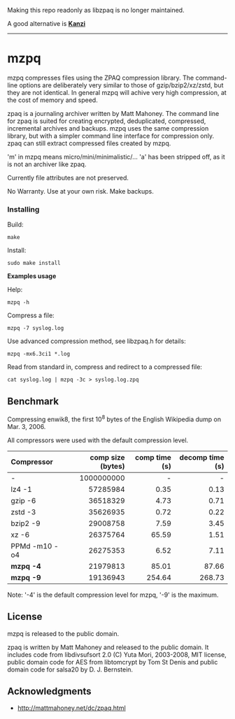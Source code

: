 Making this repo readonly as libzpaq is no longer maintained.

A good alternative is **[Kanzi](https://github.com/flanglet/kanzi-cpp)**

---

# mzpq

mzpq compresses files using the ZPAQ compression library. The  command-line options are deliberately very similar to those of gzip/bzip2/xz/zstd, but they are not identical. In general mzpq will achive very high compression, at the cost of memory and speed.

zpaq is a journaling archiver written by Matt Mahoney. The command line for zpaq is suited for creating encrypted, deduplicated, compressed, incremental archives and backups. mzpq uses the same compression library, but with a simpler command line interface for compression only. zpaq can still extract compressed files created by mzpq.

'm' in mzpq means micro/mini/minimalistic/... 'a' has been stripped off, as it is not an archiver like zpaq.

Currently file attributes are not preserved.

No Warranty. Use at your own risk. Make backups.


### Installing

Build:
```
make
```

Install:
```
sudo make install
```


**Examples usage**

Help:
```
mzpq -h
```

Compress a file:
```
mzpq -7 syslog.log
```

Use advanced compression method, see libzpaq.h for details:
```
mzpq -mx6.3ci1 *.log
```

Read from standard in, compress and redirect to a compressed file:
```
cat syslog.log | mzpq -3c > syslog.log.zpq
```


## Benchmark

Compressing enwik8, the first 10<sup>8</sup> bytes of the English Wikipedia dump on Mar. 3, 2006.

All compressors were used with the default compression level.

| Compressor    | comp size (bytes) | comp time (s) | decomp time (s) |
|:--------------|------------------:|--------------:|----------------:|
| -             |        1000000000 |             - |               - |
| lz4 -1        |          57285984 |          0.35 |            0.13 |
| gzip -6       |          36518329 |          4.73 |            0.71 |
| zstd -3       |          35626935 |          0.72 |            0.22 |
| bzip2 -9      |          29008758 |          7.59 |            3.45 |
| xz -6         |          26375764 |         65.59 |            1.51 |
| PPMd -m10 -o4 |          26275353 |          6.52 |            7.11 |
| **mzpq -4**   |          21979813 |         85.01 |           87.66 |
| **mzpq -9**   |          19136943 |        254.64 |          268.73 |

Note: '-4' is the default compression level for mzpq, '-9' is the maximum.


## License

mzpq is released to the public domain.

zpaq is written by Matt Mahoney and released to the public domain. It includes code from libdivsufsort 2.0 (C) Yuta Mori, 2003-2008, MIT license, public domain code for AES from libtomcrypt by Tom St Denis and public domain code for salsa20 by D. J. Bernstein. 


## Acknowledgments

* http://mattmahoney.net/dc/zpaq.html
